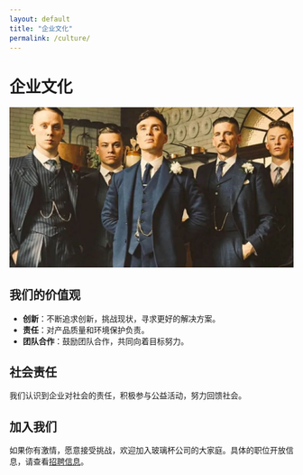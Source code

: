```yaml
---
layout: default
title: "企业文化"
permalink: /culture/
---
```


# 企业文化

![团队合照](/assets/images/team.jpg)

## 我们的价值观

- **创新**：不断追求创新，挑战现状，寻求更好的解决方案。
- **责任**：对产品质量和环境保护负责。
- **团队合作**：鼓励团队合作，共同向着目标努力。

## 社会责任

我们认识到企业对社会的责任，积极参与公益活动，努力回馈社会。

## 加入我们

如果你有激情，愿意接受挑战，欢迎加入玻璃杯公司的大家庭。具体的职位开放信息，请查看[招聘信息](/jobs/)。